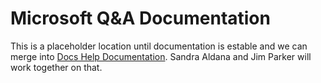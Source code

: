 # Microsoft Q&A Documentation

This is a placeholder location until documentation is estable and we can merge into [Docs Help Documentation](https://review.docs.microsoft.com/en-us/help/?branch=master). Sandra Aldana and Jim Parker will work together on that. 


